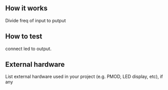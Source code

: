 <!---

This file is used to generate your project datasheet. Please fill in the information below and delete any unused
sections.

You can also include images in this folder and reference them in the markdown. Each image must be less than
512 kb in size, and the combined size of all images must be less than 1 MB.
-->

## How it works

Divide freq of input to putput

## How to test
connect led to output.

## External hardware

List external hardware used in your project (e.g. PMOD, LED display, etc), if any
